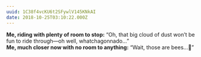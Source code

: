 ```yaml
---
uuid: 1C38f4vcKU6t2SFywlV145KNkAI
date: 2018-10-25T03:10:22.000Z
---
```


**Me, riding with plenty of room to stop:** “Oh, that big cloud of dust won’t be fun to ride through—oh well, whatchagonnado…”  
**Me, much closer now with no room to anything:** “Wait, those are bees…🐝”